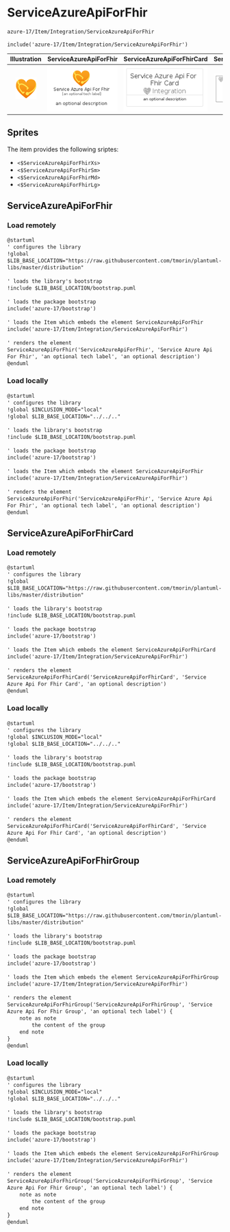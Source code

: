 # ServiceAzureApiForFhir


```text
azure-17/Item/Integration/ServiceAzureApiForFhir
```

```text
include('azure-17/Item/Integration/ServiceAzureApiForFhir')
```



| Illustration | ServiceAzureApiForFhir | ServiceAzureApiForFhirCard | ServiceAzureApiForFhirGroup |
| :---: | :---: | :---: | :---: |
| ![illustration for Illustration](../../../azure-17/Item/Integration/ServiceAzureApiForFhir.png) | ![illustration for ServiceAzureApiForFhir](../../../azure-17/Item/Integration/ServiceAzureApiForFhir.Local.png) | ![illustration for ServiceAzureApiForFhirCard](../../../azure-17/Item/Integration/ServiceAzureApiForFhirCard.Local.png) | ![illustration for ServiceAzureApiForFhirGroup](../../../azure-17/Item/Integration/ServiceAzureApiForFhirGroup.Local.png) |



## Sprites
The item provides the following sriptes:

- `<$ServiceAzureApiForFhirXs>`
- `<$ServiceAzureApiForFhirSm>`
- `<$ServiceAzureApiForFhirMd>`
- `<$ServiceAzureApiForFhirLg>`





## ServiceAzureApiForFhir

### Load remotely
```plantuml
@startuml
' configures the library
!global $LIB_BASE_LOCATION="https://raw.githubusercontent.com/tmorin/plantuml-libs/master/distribution"

' loads the library's bootstrap
!include $LIB_BASE_LOCATION/bootstrap.puml

' loads the package bootstrap
include('azure-17/bootstrap')

' loads the Item which embeds the element ServiceAzureApiForFhir
include('azure-17/Item/Integration/ServiceAzureApiForFhir')

' renders the element
ServiceAzureApiForFhir('ServiceAzureApiForFhir', 'Service Azure Api For Fhir', 'an optional tech label', 'an optional description')
@enduml
```

### Load locally
```plantuml
@startuml
' configures the library
!global $INCLUSION_MODE="local"
!global $LIB_BASE_LOCATION="../../.."

' loads the library's bootstrap
!include $LIB_BASE_LOCATION/bootstrap.puml

' loads the package bootstrap
include('azure-17/bootstrap')

' loads the Item which embeds the element ServiceAzureApiForFhir
include('azure-17/Item/Integration/ServiceAzureApiForFhir')

' renders the element
ServiceAzureApiForFhir('ServiceAzureApiForFhir', 'Service Azure Api For Fhir', 'an optional tech label', 'an optional description')
@enduml
```

## ServiceAzureApiForFhirCard

### Load remotely
```plantuml
@startuml
' configures the library
!global $LIB_BASE_LOCATION="https://raw.githubusercontent.com/tmorin/plantuml-libs/master/distribution"

' loads the library's bootstrap
!include $LIB_BASE_LOCATION/bootstrap.puml

' loads the package bootstrap
include('azure-17/bootstrap')

' loads the Item which embeds the element ServiceAzureApiForFhirCard
include('azure-17/Item/Integration/ServiceAzureApiForFhir')

' renders the element
ServiceAzureApiForFhirCard('ServiceAzureApiForFhirCard', 'Service Azure Api For Fhir Card', 'an optional description')
@enduml
```

### Load locally
```plantuml
@startuml
' configures the library
!global $INCLUSION_MODE="local"
!global $LIB_BASE_LOCATION="../../.."

' loads the library's bootstrap
!include $LIB_BASE_LOCATION/bootstrap.puml

' loads the package bootstrap
include('azure-17/bootstrap')

' loads the Item which embeds the element ServiceAzureApiForFhirCard
include('azure-17/Item/Integration/ServiceAzureApiForFhir')

' renders the element
ServiceAzureApiForFhirCard('ServiceAzureApiForFhirCard', 'Service Azure Api For Fhir Card', 'an optional description')
@enduml
```

## ServiceAzureApiForFhirGroup

### Load remotely
```plantuml
@startuml
' configures the library
!global $LIB_BASE_LOCATION="https://raw.githubusercontent.com/tmorin/plantuml-libs/master/distribution"

' loads the library's bootstrap
!include $LIB_BASE_LOCATION/bootstrap.puml

' loads the package bootstrap
include('azure-17/bootstrap')

' loads the Item which embeds the element ServiceAzureApiForFhirGroup
include('azure-17/Item/Integration/ServiceAzureApiForFhir')

' renders the element
ServiceAzureApiForFhirGroup('ServiceAzureApiForFhirGroup', 'Service Azure Api For Fhir Group', 'an optional tech label') {
    note as note
        the content of the group
    end note
}
@enduml
```

### Load locally
```plantuml
@startuml
' configures the library
!global $INCLUSION_MODE="local"
!global $LIB_BASE_LOCATION="../../.."

' loads the library's bootstrap
!include $LIB_BASE_LOCATION/bootstrap.puml

' loads the package bootstrap
include('azure-17/bootstrap')

' loads the Item which embeds the element ServiceAzureApiForFhirGroup
include('azure-17/Item/Integration/ServiceAzureApiForFhir')

' renders the element
ServiceAzureApiForFhirGroup('ServiceAzureApiForFhirGroup', 'Service Azure Api For Fhir Group', 'an optional tech label') {
    note as note
        the content of the group
    end note
}
@enduml
```

